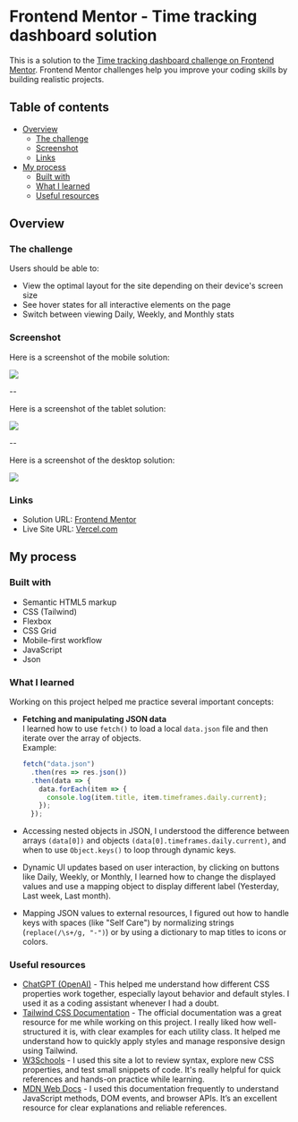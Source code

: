# Frontend Mentor - Time tracking dashboard solution

This is a solution to the [Time tracking dashboard challenge on Frontend Mentor](https://www.frontendmentor.io/challenges/time-tracking-dashboard-UIQ7167Jw). Frontend Mentor challenges help you improve your coding skills by building realistic projects. 

## Table of contents

- [Overview](#overview)
  - [The challenge](#the-challenge)
  - [Screenshot](#screenshot)
  - [Links](#links)
- [My process](#my-process)
  - [Built with](#built-with)
  - [What I learned](#what-i-learned)
  - [Useful resources](#useful-resources)

## Overview

### The challenge

Users should be able to:

- View the optimal layout for the site depending on their device's screen size
- See hover states for all interactive elements on the page
- Switch between viewing Daily, Weekly, and Monthly stats

### Screenshot


Here is a screenshot of the mobile solution:

![](./design/mobile.png)

--

Here is a screenshot of the tablet solution:

![](./design/tablet.png)

--

Here is a screenshot of the desktop solution:

![](./design/desktop.png)



### Links

- Solution URL: [Frontend Mentor](https://www.frontendmentor.io/solutions/time-tracking-dashboard--UVcxOdcjN)
- Live Site URL: [Vercel.com](https://time-tracking-dashboard-nu-sage.vercel.app/)


## My process

### Built with

- Semantic HTML5 markup
- CSS (Tailwind)
- Flexbox
- CSS Grid
- Mobile-first workflow
- JavaScript
- Json

### What I learned

Working on this project helped me practice several important concepts:

- **Fetching and manipulating JSON data**  
  I learned how to use `fetch()` to load a local `data.json` file and then iterate over the array of objects.  
  Example:  
  ```js
  fetch("data.json")
    .then(res => res.json())
    .then(data => {
      data.forEach(item => {
        console.log(item.title, item.timeframes.daily.current);
      });
    });

- Accessing nested objects in JSON, I understood the difference between arrays ``(data[0])`` and objects ``(data[0].timeframes.daily.current)``, and when to use `Object.keys()` to loop through dynamic keys.

- Dynamic UI updates based on user interaction, by clicking on buttons like Daily, Weekly, or Monthly, I learned how to change the displayed values and use a mapping object to display different label (Yesterday, Last week, Last month).

- Mapping JSON values to external resources, I figured out how to handle keys with spaces (like "Self Care") by normalizing strings (`replace(/\s+/g, "-")`) or by using a dictionary to map titles to icons or colors.

### Useful resources

- [ChatGPT (OpenAI)](https://chatgpt.com/) - This helped me understand how different CSS properties work together, especially layout behavior and default styles. I used it as a coding assistant whenever I had a doubt.
- [Tailwind CSS Documentation](https://tailwindcss.com/) - The official documentation was a great resource for me while working on this project. I really liked how well-structured it is, with clear examples for each utility class. It helped me understand how to quickly apply styles and manage responsive design using Tailwind.
- [W3Schools](https://www.w3schools.com) - I used this site a lot to review syntax, explore new CSS properties, and test small snippets of code. It's really helpful for quick references and hands-on practice while learning.
- [MDN Web Docs](https://developer.mozilla.org/) - I used this documentation frequently to understand JavaScript methods, DOM events, and browser APIs. It’s an excellent resource for clear explanations and reliable references.
